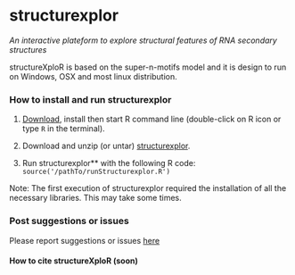 # structurexplor #

*An interactive plateform to explore structural features of RNA secondary structures*

structureXploR is based on the super-n-motifs model and it is design to run on Windows, OSX and most linux distribution.


### How to install and run structurexplor ###

1. [Download](https://cloud.r-project.org/), install then start R command line (double-click on R icon or type `R` in the terminal).

2. Download and unzip (or untar) [structurexplor](https://github.com/jpsglouzon/structurexplor/zipball/master).

3. Run structurexplor** with the following R code: `source('/pathTo/runStructurexplor.R')`

Note: The first execution of structurexplor required the installation of all the necessary libraries. This may take some times.

### Post suggestions or issues
Please report suggestions or issues [here](https://github.com/jpsglouzon/structurexplor/issues)

#### How to cite structureXploR (soon)
